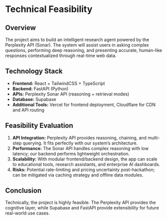 # Technical Feasibility

## Overview
The project aims to build an intelligent research agent powered by the Perplexity API (Sonar). The system will assist users in asking complex questions, performing deep reasoning, and presenting accurate, human-like responses contextualized through real-time web data.

## Technology Stack
- **Frontend:** React + TailwindCSS + TypeScript  
- **Backend:** FastAPI (Python)  
- **APIs:** Perplexity Sonar API (reasoning + retrieval modes)  
- **Database:** Supabase  
- **Additional Tools:** Vercel for frontend deployment, Cloudflare for CDN and API routing

## Feasibility Evaluation
1. **API Integration:** Perplexity API provides reasoning, chaining, and multi-step querying. It fits perfectly with our system’s architecture.
2. **Performance:** The Sonar API handles complex reasoning with low latency; our backend performs lightweight orchestration.
3. **Scalability:** With modular frontend/backend design, the app can scale to educational tools, research assistants, and enterprise AI dashboards.
4. **Risks:** Potential rate-limiting and pricing uncertainty post-hackathon; can be mitigated via caching strategy and offline data modules.

## Conclusion
Technically, the project is highly feasible. The Perplexity API provides the cognitive layer, while Supabase and FastAPI provide extensibility for future real-world use cases.
